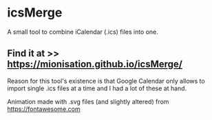 # icsMerge

A small tool to combine iCalendar (.ics) files into one.

## Find it at >> https://mionisation.github.io/icsMerge/

Reason for this tool's existence is that Google Calendar only allows to import single .ics files at a time and I had a lot of these at hand.

Animation made with .svg files (and slightly altered) from https://fontawesome.com
